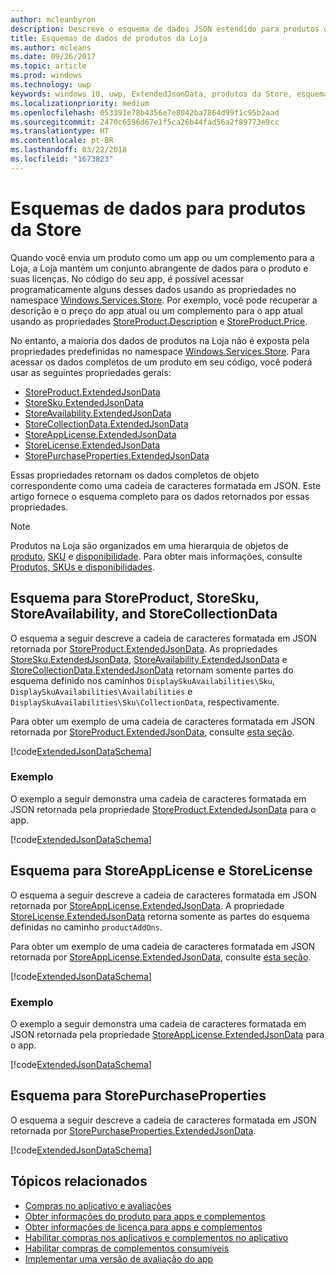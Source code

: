 ```yaml
---
author: mcleanbyron
description: Descreve o esquema de dados JSON estendido para produtos da Loja no namespace Windows.Services.Store.
title: Esquemas de dados de produtos da Loja
ms.author: mcleans
ms.date: 09/26/2017
ms.topic: article
ms.prod: windows
ms.technology: uwp
keywords: windows 10, uwp, ExtendedJsonData, produtos da Store, esquema
ms.localizationpriority: medium
ms.openlocfilehash: 053391e78b4356e7e8042ba7864d99f1c95b2aad
ms.sourcegitcommit: 2470c6596d67e1f5ca26b44fad56a2f89773e9cc
ms.translationtype: HT
ms.contentlocale: pt-BR
ms.lasthandoff: 03/22/2018
ms.locfileid: "1673823"
---
```

# <a name="data-schemas-for-store-products"></a>Esquemas de dados para produtos da Store

Quando você envia um produto como um app ou um complemento para a Loja, a Loja mantém um conjunto abrangente de dados para o produto e suas licenças. No código do seu app, é possível acessar programaticamente alguns desses dados usando as propriedades no namespace [Windows.Services.Store](https://msdn.microsoft.com/library/windows/apps/windows.services.store.aspx). Por exemplo, você pode recuperar a descrição e o preço do app atual ou um complemento para o app atual usando as propriedades [StoreProduct.Description](https://docs.microsoft.com/uwp/api/windows.services.store.storeproduct.Description) e [StoreProduct.Price](https://docs.microsoft.com/uwp/api/windows.services.store.storeproduct.Price).

No entanto, a maioria dos dados de produtos na Loja não é exposta pela propriedades predefinidas no namespace [Windows.Services.Store](https://msdn.microsoft.com/library/windows/apps/windows.services.store.aspx). Para acessar os dados completos de um produto em seu código, você poderá usar as seguintes propriedades gerais:

* [StoreProduct.ExtendedJsonData](https://docs.microsoft.com/uwp/api/windows.services.store.storeproduct.ExtendedJsonData)
* [StoreSku.ExtendedJsonData](https://docs.microsoft.com/uwp/api/windows.services.store.storesku.ExtendedJsonData)
* [StoreAvailability.ExtendedJsonData](https://docs.microsoft.com/uwp/api/windows.services.store.storeavailability.ExtendedJsonData)
*   [StoreCollectionData.ExtendedJsonData](https://docs.microsoft.com/uwp/api/windows.services.store.storecollectiondata.ExtendedJsonData)
*   [StoreAppLicense.ExtendedJsonData](https://docs.microsoft.com/uwp/api/windows.services.store.storeapplicense.ExtendedJsonData)
* [StoreLicense.ExtendedJsonData](https://docs.microsoft.com/uwp/api/windows.services.store.storelicense.ExtendedJsonData)
*   [StorePurchaseProperties.ExtendedJsonData](https://docs.microsoft.com/uwp/api/windows.services.store.storepurchaseproperties.ExtendedJsonData)

Essas propriedades retornam os dados completos de objeto correspondente como uma cadeia de caracteres formatada em JSON. Este artigo fornece o esquema completo para os dados retornados por essas propriedades.

> [!NOTE]
> Produtos na Loja são organizados em uma hierarquia de objetos de [produto](https://docs.microsoft.com/uwp/api/windows.services.store.storeproduct), [SKU](https://docs.microsoft.com/uwp/api/windows.services.store.storesku) e [disponibilidade](https://docs.microsoft.com/uwp/api/windows.services.store.storeavailability). Para obter mais informações, consulte [Produtos, SKUs e disponibilidades](in-app-purchases-and-trials.md#products-skus).

## <a name="schema-for-storeproduct-storesku-storeavailability-and-storecollectiondata"></a>Esquema para StoreProduct, StoreSku, StoreAvailability, and StoreCollectionData

O esquema a seguir descreve a cadeia de caracteres formatada em JSON retornada por [StoreProduct.ExtendedJsonData](https://docs.microsoft.com/uwp/api/windows.services.store.storeproduct.ExtendedJsonData). As propriedades [StoreSku.ExtendedJsonData](https://docs.microsoft.com/uwp/api/windows.services.store.storesku.ExtendedJsonData), [StoreAvailability.ExtendedJsonData](https://docs.microsoft.com/uwp/api/windows.services.store.storeavailability.ExtendedJsonData) e [StoreCollectionData.ExtendedJsonData](https://docs.microsoft.com/uwp/api/windows.services.store.storecollectiondata.ExtendedJsonData) retornam somente partes do esquema definido nos caminhos ```DisplaySkuAvailabilities\Sku```, ```DisplaySkuAvailabilities\Availabilities``` e ```DisplaySkuAvailabilities\Sku\CollectionData```, respectivamente.

Para obter um exemplo de uma cadeia de caracteres formatada em JSON retornada por [StoreProduct.ExtendedJsonData](https://docs.microsoft.com/uwp/api/windows.services.store.storeproduct.ExtendedJsonData), consulte [esta seção](#product-example).

[!code[ExtendedJsonDataSchema](./code/InAppPurchasesAndLicenses_RS1/json/StoreProduct.ExtendedJsonData.json#L1-L729)]

<span id="product-example" />

### <a name="example"></a>Exemplo

O exemplo a seguir demonstra uma cadeia de caracteres formatada em JSON retornada pela propriedade [StoreProduct.ExtendedJsonData](https://docs.microsoft.com/uwp/api/windows.services.store.storeproduct.ExtendedJsonData) para o app.

[!code[ExtendedJsonDataSchema](./code/InAppPurchasesAndLicenses_RS1/json/StoreProduct.ExtendedJsonDataExample.json#L1-L268)]

## <a name="schema-for-storeapplicense-and-storelicense"></a>Esquema para StoreAppLicense e StoreLicense

O esquema a seguir descreve a cadeia de caracteres formatada em JSON retornada por [StoreAppLicense.ExtendedJsonData](https://docs.microsoft.com/uwp/api/windows.services.store.storeapplicense.ExtendedJsonData). A propriedade [StoreLicense.ExtendedJsonData](https://docs.microsoft.com/uwp/api/windows.services.store.storelicense.ExtendedJsonData) retorna somente as partes do esquema definidas no caminho ```productAddOns```.

Para obter um exemplo de uma cadeia de caracteres formatada em JSON retornada por [StoreAppLicense.ExtendedJsonData](https://docs.microsoft.com/uwp/api/windows.services.store.storeapplicense.ExtendedJsonData), consulte [esta seção](#license-example).

[!code[ExtendedJsonDataSchema](./code/InAppPurchasesAndLicenses_RS1/json/StoreAppLicense.ExtendedJsonData.json#L1-L80)]

<span id="license-example" />

### <a name="example"></a>Exemplo

O exemplo a seguir demonstra uma cadeia de caracteres formatada em JSON retornada pela propriedade [StoreAppLicense.ExtendedJsonData](https://docs.microsoft.com/uwp/api/windows.services.store.storeapplicense.ExtendedJsonData) para o app.

[!code[ExtendedJsonDataSchema](./code/InAppPurchasesAndLicenses_RS1/json/StoreAppLicense.ExtendedJsonDataExample.json#L1-L28)]

## <a name="schema-for-storepurchaseproperties"></a>Esquema para StorePurchaseProperties

O esquema a seguir descreve a cadeia de caracteres formatada em JSON retornada por [StorePurchaseProperties.ExtendedJsonData](https://docs.microsoft.com/uwp/api/windows.services.store.storepurchaseproperties.ExtendedJsonData).

[!code[ExtendedJsonDataSchema](./code/InAppPurchasesAndLicenses_RS1/json/StorePurchaseProperties.ExtendedJsonData.json#L1-L12)]

## <a name="related-topics"></a>Tópicos relacionados

* [Compras no aplicativo e avaliações](in-app-purchases-and-trials.md)
* [Obter informações do produto para apps e complementos](get-product-info-for-apps-and-add-ons.md)
* [Obter informações de licença para apps e complementos](get-license-info-for-apps-and-add-ons.md)
* [Habilitar compras nos aplicativos e complementos no aplicativo](enable-in-app-purchases-of-apps-and-add-ons.md)
* [Habilitar compras de complementos consumíveis](enable-consumable-add-on-purchases.md)
* [Implementar uma versão de avaliação do app](implement-a-trial-version-of-your-app.md)
